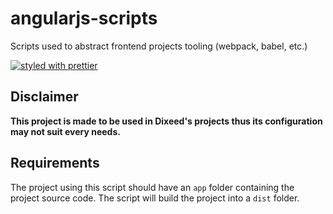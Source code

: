 # angularjs-scripts
Scripts used to abstract frontend projects tooling (webpack, babel, etc.)

[![styled with prettier](https://img.shields.io/badge/styled_with-prettier-ff69b4.svg)](https://github.com/prettier/prettier)

## Disclaimer
**This project is made to be used in Dixeed's projects thus its configuration may not suit every needs.**

## Requirements
The project using this script should have an `app` folder containing the project source code. The script will build the project into a `dist` folder.
